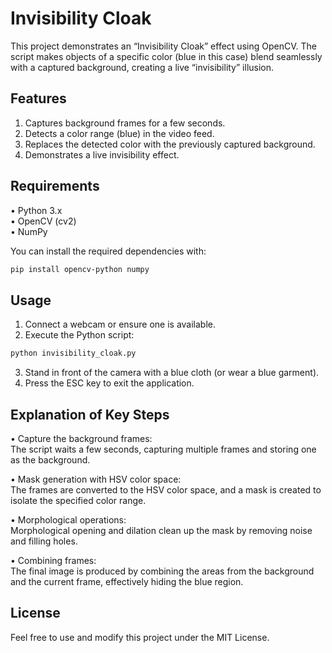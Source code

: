 # Invisibility Cloak

This project demonstrates an “Invisibility Cloak” effect using OpenCV. The script makes objects of a specific color (blue in this case) blend seamlessly with a captured background, creating a live “invisibility” illusion.

## Features
1. Captures background frames for a few seconds.  
2. Detects a color range (blue) in the video feed.  
3. Replaces the detected color with the previously captured background.  
4. Demonstrates a live invisibility effect.

## Requirements
• Python 3.x  
• OpenCV (cv2)  
• NumPy  

You can install the required dependencies with:
```bash
pip install opencv-python numpy
```

## Usage
1. Connect a webcam or ensure one is available.  
2. Execute the Python script:
```bash
python invisibility_cloak.py
```  
3. Stand in front of the camera with a blue cloth (or wear a blue garment).  
4. Press the ESC key to exit the application.

## Explanation of Key Steps
• Capture the background frames:  
  The script waits a few seconds, capturing multiple frames and storing one as the background.  

• Mask generation with HSV color space:  
  The frames are converted to the HSV color space, and a mask is created to isolate the specified color range.  

• Morphological operations:  
  Morphological opening and dilation clean up the mask by removing noise and filling holes.  

• Combining frames:  
  The final image is produced by combining the areas from the background and the current frame, effectively hiding the blue region.

## License
Feel free to use and modify this project under the MIT License.
